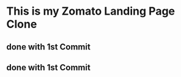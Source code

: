 <!-- Project Description -->
# This is my Zomato Landing Page Clone

<!-- mkdir (make directory) -->
## done with 1st Commit
## done with 1st Commit